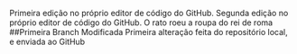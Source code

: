 Primeira edição no próprio editor de código do GitHub.
Segunda edição no próprio editor de código do GitHub.
O rato roeu a roupa do rei de roma
##Primeira Branch Modificada
Primeira alteração feita do repositório local, e enviada ao GitHub
